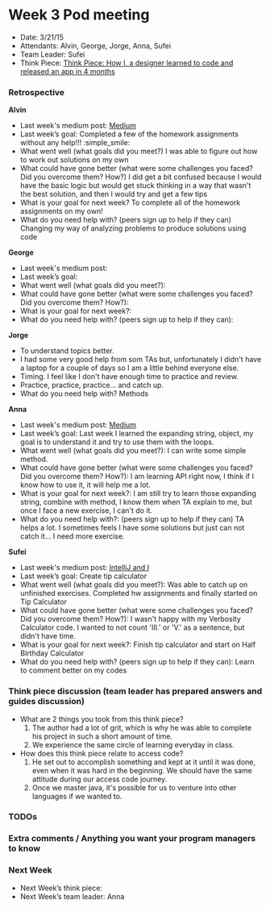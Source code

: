 # Week 3 Pod meeting

* Date: 3/21/15
* Attendants: Alvin, George, Jorge, Anna, Sufei
* Team Leader: Sufei
* Think Piece: [Think Piece: How I, a designer learned to code and released an app in 4 months](https://medium.com/ios-os-x-development/how-i-a-designer-learned-to-code-and-released-an-app-in-4-months-219d7c1b8df1)

### Retrospective

**Alvin**

* Last week's medium post: [Medium](https://medium.com/@ahhhlvin/reflections-f483aa3dd958)
* Last week’s goal: Completed a few of the homework assignments without any help!!! :simple_smile:
* What went well (what goals did you meet?) I was able to figure out how to work out solutions on my own
* What could have gone better (what were some challenges you faced? Did you overcome them? How?) I did get a bit confused because I would have the basic logic but would get stuck thinking in a way that wasn't the best solution, and then I would try and get a few tips 
* What is your goal for next week? To complete all of the homework assignments on my own! 
* What do you need help with? (peers sign up to help if they can) Changing my way of analyzing problems to produce solutions using code

**George**

* Last week's medium post: 
* Last week’s goal: 
* What went well (what goals did you meet?): 
* What could have gone better (what were some challenges you faced? Did you overcome them? How?): 
* What is your goal for next week?: 
* What do you need help with? (peers sign up to help if they can): 

**Jorge**

* To understand topics better.
* I had some very good help from som TAs but, unfortunately I didn't have a laptop for a couple of days so I am a little behind everyone else.
* Timing. I feel like I don't have enough time to practice and review.
* Practice, practice, practice... and catch up.
* What do you need help with? Methods

**Anna**

* Last week's medium post: [Medium](https://medium.com/@annalinewyork/have-to-learn-how-to-learn-e1cf6812d670)
* Last week’s goal: Last week I learned the expanding string, object, my goal is to understand it and try to use them with the loops. 
* What went well (what goals did you meet?): I can write some simple method.
* What could have gone better (what were some challenges you faced? Did you overcome them? How?): I am learning API right now, I think if I know how to use it, it will help me a lot. 
* What is your goal for next week?: I am still try to learn those expanding string, combine with method, I know them when TA explain to me, but once I face a new exercise, I can't do it. 
* What do you need help with?: (peers sign up to help if they can) TA helps a lot. I sometimes feels I have some solutions but just can not catch it... I need more exercise. 

**Sufei**

* Last week's medium post: [IntelliJ and I](https://medium.com/@sufeizhao/the-red-squiggly-of-death-938285277b9)
* Last week’s goal: Create tip calculator
* What went well (what goals did you meet?): Was able to catch up on unfinished exercises. Completed hw assignments and finally started on Tip Calculator
* What could have gone better (what were some challenges you faced? Did you overcome them? How?): I wasn't happy with my Verbosity Calculator code. I wanted to not count 'III.' or 'V.' as a sentence, but didn't have time.
* What is your goal for next week?: Finish tip calculator and start on Half Birthday Calculator
* What do you need help with? (peers sign up to help if they can): Learn to comment better on my codes

### Think piece discussion (team leader has prepared answers and guides discussion)

* What are 2 things you took from this think piece?
  1. The author had a lot of grit, which is why he was able to complete his project in such a short amount of time.
  2. We experience the same circle of learning everyday in class.
* How does this think piece relate to access code?
  1. He set out to accomplish something and kept at it until it was done, even when it was hard in the beginning. We should have the same attitude during our access code journey.
  2. Once we master java, it's possible for us to venture into other languages if we wanted to.

### TODOs

### Extra comments / Anything you want your program managers to know

### Next Week

* Next Week’s think piece:
* Next Week’s team leader: Anna
